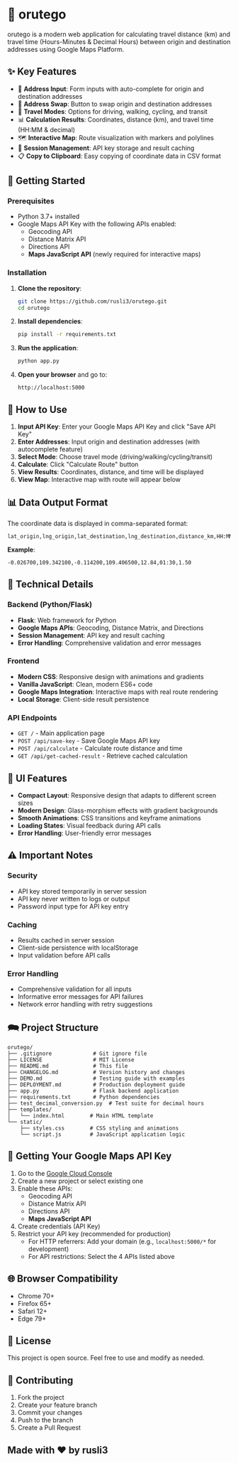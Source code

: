# 🧭 orutego

orutego is a modern web application for calculating travel distance (km) and travel time (Hours-Minutes & Decimal Hours) between origin and destination addresses using Google Maps Platform.

## ✨ Key Features

- 📍 **Address Input**: Form inputs with auto-complete for origin and destination addresses
- 🔄 **Address Swap**: Button to swap origin and destination addresses  
- 🚗 **Travel Modes**: Options for driving, walking, cycling, and transit
- 📊 **Calculation Results**: Coordinates, distance (km), and travel time (HH:MM & decimal)
- 🗺️ **Interactive Map**: Route visualization with markers and polylines
- 💾 **Session Management**: API key storage and result caching
- 📋 **Copy to Clipboard**: Easy copying of coordinate data in CSV format

## 🚀 Getting Started

### Prerequisites

- Python 3.7+ installed
- Google Maps API Key with the following APIs enabled:
  - Geocoding API
  - Distance Matrix API
  - Directions API
  - **Maps JavaScript API** (newly required for interactive maps)

### Installation

1. **Clone the repository**:
   ```bash
   git clone https://github.com/rusli3/orutego.git
   cd orutego
   ```

2. **Install dependencies**:
   ```bash
   pip install -r requirements.txt
   ```

3. **Run the application**:
   ```bash
   python app.py
   ```

4. **Open your browser** and go to:
   ```
   http://localhost:5000
   ```

## 📱 How to Use

1. **Input API Key**: Enter your Google Maps API Key and click "Save API Key"
2. **Enter Addresses**: Input origin and destination addresses (with autocomplete feature)
3. **Select Mode**: Choose travel mode (driving/walking/cycling/transit)
4. **Calculate**: Click "Calculate Route" button
5. **View Results**: Coordinates, distance, and time will be displayed
6. **View Map**: Interactive map with route will appear below

## 📊 Data Output Format

The coordinate data is displayed in comma-separated format:

```
lat_origin,lng_origin,lat_destination,lng_destination,distance_km,HH:MM,decimal_hours
```

**Example**:
```
-0.026700,109.342100,-0.114200,109.406500,12.84,01:30,1.50
```

## 🔧 Technical Details

### Backend (Python/Flask)
- **Flask**: Web framework for Python
- **Google Maps APIs**: Geocoding, Distance Matrix, and Directions
- **Session Management**: API key and result caching
- **Error Handling**: Comprehensive validation and error messages

### Frontend
- **Modern CSS**: Responsive design with animations and gradients
- **Vanilla JavaScript**: Clean, modern ES6+ code
- **Google Maps Integration**: Interactive maps with real route rendering
- **Local Storage**: Client-side result persistence

### API Endpoints

- `GET /` - Main application page
- `POST /api/save-key` - Save Google Maps API key
- `POST /api/calculate` - Calculate route distance and time
- `GET /api/get-cached-result` - Retrieve cached calculation

## 🎨 UI Features

- **Compact Layout**: Responsive design that adapts to different screen sizes
- **Modern Design**: Glass-morphism effects with gradient backgrounds
- **Smooth Animations**: CSS transitions and keyframe animations
- **Loading States**: Visual feedback during API calls
- **Error Handling**: User-friendly error messages

## ⚠️ Important Notes

### Security
- API key stored temporarily in server session
- API key never written to logs or output
- Password input type for API key entry

### Caching
- Results cached in server session
- Client-side persistence with localStorage
- Input validation before API calls

### Error Handling
- Comprehensive validation for all inputs
- Informative error messages for API failures
- Network error handling with retry suggestions

## 🗪️ Project Structure

```
orutego/
├── .gitignore             # Git ignore file
├── LICENSE                # MIT License
├── README.md              # This file
├── CHANGELOG.md           # Version history and changes
├── DEMO.md                # Testing guide with examples
├── DEPLOYMENT.md          # Production deployment guide
├── app.py                 # Flask backend application
├── requirements.txt       # Python dependencies
├── test_decimal_conversion.py  # Test suite for decimal hours
├── templates/
│   └── index.html        # Main HTML template
└── static/
    ├── styles.css        # CSS styling and animations
    └── script.js         # JavaScript application logic
```

## 🚦 Getting Your Google Maps API Key

1. Go to the [Google Cloud Console](https://console.cloud.google.com/)
2. Create a new project or select existing one
3. Enable these APIs:
   - Geocoding API
   - Distance Matrix API  
   - Directions API
   - **Maps JavaScript API**
4. Create credentials (API Key)
5. Restrict your API key (recommended for production)
   - For HTTP referrers: Add your domain (e.g., `localhost:5000/*` for development)
   - For API restrictions: Select the 4 APIs listed above

## 🌐 Browser Compatibility

- Chrome 70+
- Firefox 65+
- Safari 12+
- Edge 79+

## 📝 License

This project is open source. Feel free to use and modify as needed.

## 🤝 Contributing

1. Fork the project
2. Create your feature branch
3. Commit your changes
4. Push to the branch
5. Create a Pull Request

## Made with ❤️ by rusli3
